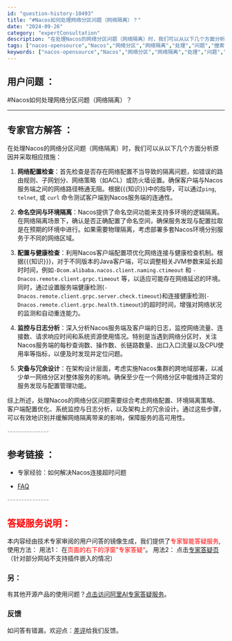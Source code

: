 ```yaml
---
id: "question-history-10493"
title: "#Nacos如何处理网络分区问题（网络隔离）？"
date: "2024-09-26"
category: "expertConsultation"
description: "在处理Nacos的网络分区问题（网络隔离）时，我们可以从以下几个方面分析原因并采取相应措施：1. **网络配置检查**：首先检查是否存在网络配置不当导致的隔离问题，如错误的路由规则、子网划分、网络策略（如ACL）或防火墙设置。确保客户端与Nacos服务端之间的网络路径畅通无阻。根据知识中的指导，可以"
tags: ["nacos-opensource","Nacos","网络分区","网络隔离","处理","问题","搜索引擎标签"]
keywords: ["nacos-opensource","Nacos","网络分区","网络隔离","处理","问题","搜索引擎标签"]
---
```


## 用户问题 ： 
 #Nacos如何处理网络分区问题（网络隔离）？  

---------------
## 专家官方解答 ：

在处理Nacos的网络分区问题（网络隔离）时，我们可以从以下几个方面分析原因并采取相应措施：

1. **网络配置检查**：首先检查是否存在网络配置不当导致的隔离问题，如错误的路由规则、子网划分、网络策略（如ACL）或防火墙设置。确保客户端与Nacos服务端之间的网络路径畅通无阻。根据{{{知识}}}中的指导，可以通过`ping`, `telnet`, 或 `curl` 命令测试客户端到Nacos服务端的连通性。

2. **命名空间与环境隔离**：Nacos提供了命名空间功能来支持多环境的逻辑隔离。在网络隔离场景下，确认是否正确配置了命名空间，确保服务发现与配置拉取是在预期的环境中进行。如果需要物理隔离，考虑部署多套Nacos环境分别服务于不同的网络区域。

3. **配置与健康检查**：利用Nacos客户端配置项优化网络连接与健康检查机制。根据{{{知识}}}，对于不同版本的Java客户端，可以调整相关JVM参数来延长超时时间，例如`-Dcom.alibaba.nacos.client.naming.ctimeout` 和 `-Dnacos.remote.client.grpc.timeout` 等，以适应可能存在网络延迟的环境。同时，通过设置服务端健康检测(`-Dnacos.remote.client.grpc.server.check.timeout`)和连接健康检测(`-Dnacos.remote.client.grpc.health.timeout`)的超时时间，增强对网络状况的监测和自动重连能力。

4. **监控与日志分析**：深入分析Nacos服务端及客户端的日志，监控网络流量、连接数、请求响应时间和系统资源使用情况。特别是当遇到网络分区时，关注Nacos服务端的每秒查询数、操作数、长链路数量、出口入口流量以及CPU使用率等指标，以便及时发现并定位问题。

5. **灾备与冗余设计**：在架构设计层面，考虑实施Nacos集群的跨地域部署，以减少单一网络分区对整体服务的影响。确保至少在一个网络分区中能维持正常的服务发现与配置管理功能。

综上所述，处理Nacos的网络分区问题需要综合考虑网络配置、环境隔离策略、客户端配置优化、系统监控与日志分析，以及架构上的冗余设计。通过这些步骤，可以有效地识别并缓解网络隔离带来的影响，保障服务的高可用性。


<font color="#949494">---------------</font> 


## 参考链接 ：

* 专家经验：如何解决Nacos连接超时问题 
 
 * [FAQ](https://nacos.io/docs/latest/guide/user/faq)


 <font color="#949494">---------------</font> 
 


## <font color="#FF0000">答疑服务说明：</font> 

本内容经由技术专家审阅的用户问答的镜像生成，我们提供了<font color="#FF0000">专家智能答疑服务</font>,使用方法：
用法1： 在<font color="#FF0000">页面的右下的浮窗”专家答疑“</font>。
用法2： 点击[专家答疑页](https://answer.opensource.alibaba.com/docs/intro)（针对部分网站不支持插件嵌入的情况）
### 另：


有其他开源产品的使用问题？[点击访问阿里AI专家答疑服务](https://answer.opensource.alibaba.com/docs/intro)。
### 反馈
如问答有错漏，欢迎点：[差评](https://ai.nacos.io/user/feedbackByEnhancerGradePOJOID?enhancerGradePOJOId=13690)给我们反馈。
